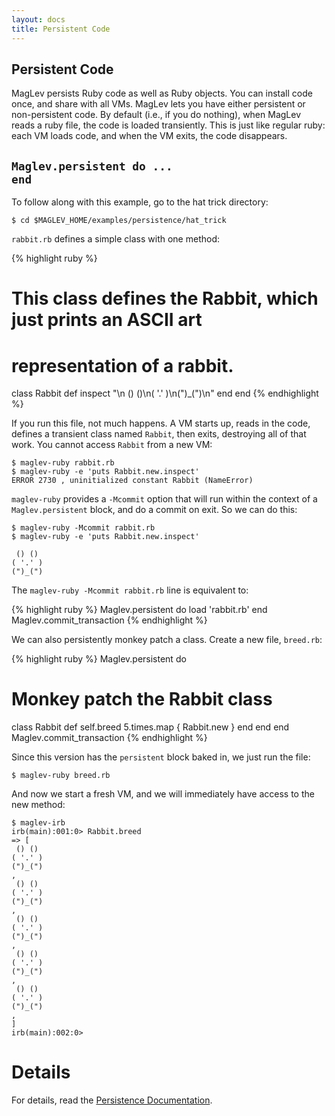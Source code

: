 ```yaml
---
layout: docs
title: Persistent Code
---
```


## Persistent Code

MagLev persists Ruby code as well as Ruby objects.  You can install code
once, and share with all VMs.  MagLev lets you have either persistent or
non-persistent code.  By default (i.e., if you do nothing), when MagLev
reads a ruby file, the code is loaded transiently.  This is just like
regular ruby: each VM loads code, and when the VM exits, the code
disappears.

## <code>Maglev.persistent do ... end</code>

To follow along with this example, go to the hat trick directory:

    $ cd $MAGLEV_HOME/examples/persistence/hat_trick

`rabbit.rb` defines a simple class with one method:


{% highlight ruby %}
# This class defines the Rabbit, which just prints an ASCII art
# representation of a rabbit.
class Rabbit
  def inspect
    "\n () ()\n( '.' )\n(\")_(\")\n"
  end
end
{% endhighlight %}

If you run this file, not much happens.  A VM starts up, reads in the code,
defines a transient class named `Rabbit`, then exits, destroying all of
that work.  You cannot access `Rabbit` from a new VM:

    $ maglev-ruby rabbit.rb 
    $ maglev-ruby -e 'puts Rabbit.new.inspect'
    ERROR 2730 , uninitialized constant Rabbit (NameError)

`maglev-ruby` provides a `-Mcommit` option that will run within the context
of a `Maglev.persistent` block, and do a commit on exit.  So we can do
this:

    $ maglev-ruby -Mcommit rabbit.rb 
    $ maglev-ruby -e 'puts Rabbit.new.inspect'

     () ()
    ( '.' )
    (")_(")

The `maglev-ruby -Mcommit rabbit.rb` line is equivalent to:

{% highlight ruby %}
Maglev.persistent do
  load 'rabbit.rb'
end
Maglev.commit_transaction
{% endhighlight %}

We can also persistently monkey patch a class. Create a new file,
`breed.rb`:

{% highlight ruby %}
Maglev.persistent do
  # Monkey patch the Rabbit class
  class Rabbit
    def self.breed
      5.times.map { Rabbit.new }
    end
  end
end
Maglev.commit_transaction
{% endhighlight %}

Since this version has the `persistent` block baked in, we just run the file:

    $ maglev-ruby breed.rb

And now we start a fresh VM, and we will immediately have access to the new
method:

    $ maglev-irb
    irb(main):001:0> Rabbit.breed
    => [
     () ()
    ( '.' )
    (")_(")
    ,
     () ()
    ( '.' )
    (")_(")
    ,
     () ()
    ( '.' )
    (")_(")
    ,
     () ()
    ( '.' )
    (")_(")
    ,
     () ()
    ( '.' )
    (")_(")
    ,
    ]
    irb(main):002:0>

# Details

For details, read the [Persistence Documentation](https://github.com/MagLev/maglev/blob/master/docs/persistence-api.rdoc).

